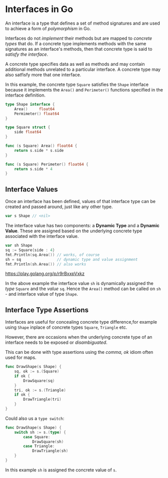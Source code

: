 # Interfaces in Go

An interface is a type that defines a set of method signatures and are used to
achieve a form of _polymorphism_ in Go.

Interfaces do not _implement_ their methods but are mapped to _concrete types_
that do. If a concrete type implements methods with the same signatures as an
interface's methods, then that concrete type is said to _satisfy the interface_.

A concrete type specifies data as well as methods and may contain additional
methods unrelated to a particular interface. A concrete type may also satfisfy
more that one interface.

In this example, the concrete type `Square` satisfies the `Shape` interface
because it implements the `Area()` and `Perimeter()` functions specified in
the interface definition.

```go
type Shape interface {
    Area()     float64
    Permimeter() float64
}

type Square struct {
    side float64
}

func (s Square) Area() float64 {
    return s.side * s.side
}

func (s Square) Perimeter() float64 {
    return s.side * 4
}
```

## Interface Values

Once an interface has been defined, values of that interface type can be
created and passed around, just like any other type.

```go
var s Shape // <nil>
```

The interface value has two components: a **Dynamic Type** and a
**Dynamic Value**. These are assigned based on the underlying concrete
type associated with the interface value.

```go
var sh Shape
sq := Square{side : 4}
fmt.Println(sq.Area()) // works, of course
sh = sq                // dynamic type and value assignment
fmt.Println(sh.Area()) // also works
```

<https://play.golang.org/p/r9rBxxpVxkz>

In the above example the interface value `sh` is dynamically assigned
the _type_ `Square` and the _value_ `sq`. Hence the `Area()` method can be called
on `sh` - and interface value of type `Shape`.

## Interface Type Assertions

Interfaces are useful for concealing concrete type difference,for example using
`Shape` inplace of concrete types `Square`, `Triangle` etc.

However, there are occasions when the underlying concrete type of an interface
needs to be exposed or _disambiguated_.

This can be done with type assertions using the _comma, ok_ idiom often used for
maps.

```go
func DrawShape(s Shape) {
    sq, ok := s.(Square)
    if ok {
        DrawSquare(sq)
    }
    tri, ok := s.(Triangle)
    if ok {
        DrawTriangle(tri)
    }
}
```

Could also us a `type switch`:

```go
func DrawShape(s Shape) {
    switch sh := s.(type) {
        case Square:
            DrawSquare(sh)
        case Triangle:
            DrawTriangle(sh)
    }
}
```

In this example `sh` is assigned the concrete value of `s`.

